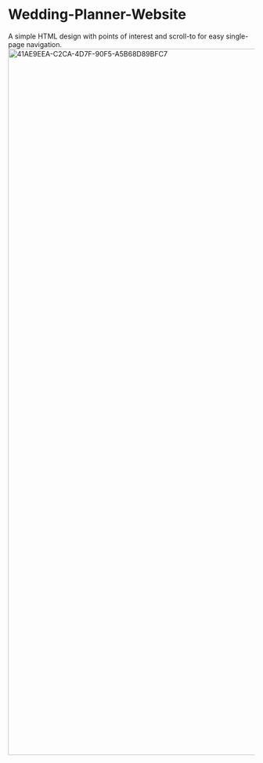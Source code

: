 # Wedding-Planner-Website
A simple HTML design with points of interest and scroll-to for easy single-page navigation. 
<img width="1440" alt="41AE9EEA-C2CA-4D7F-90F5-A5B68D89BFC7" src="https://user-images.githubusercontent.com/56688632/182024626-199a6ba5-d5b3-4fad-8b78-4adca8499ba2.png">
